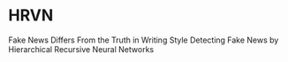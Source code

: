 # HRVN
 Fake News Differs From the Truth in Writing Style Detecting Fake News by Hierarchical Recursive Neural Networks
